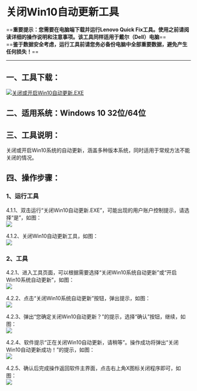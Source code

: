 # 关闭Win10自动更新工具  
==__重要提示：您需要在电脑端下载并运行Lenovo Quick Fix工具。使用之前请阅读详细的操作说明和注意事项。该工具同样适用于戴尔（Dell）电脑__==  
==__鉴于数据安全考虑，运行工具前请您务必备份电脑中全部重要数据，避免产生任何损失！__==  

---
## 一、工具下载：

![](assets/003/001-1622863296914.png)[关闭或开启Win10自动更新.EXE](https://box.lenovo.com/l/t5dQKH)

## 二、适用系统：Windows 10 32位/64位

## 三、工具说明：

关闭或开启Win10系统的自动更新，涵盖多种版本系统，同时适用于常规方法不能关闭的情况。

## 四、操作步骤：

### 1、运行工具  
4.1.1、双击运行“关闭Win10自动更新.EXE”，可能出现的用户账户控制提示，请选择“是”，如图：  
![](assets/003/001-1622864047614.png)

4.1.2、关闭Win10自动更新工具，如图：  
![](assets/003/001-1622864082728.png)

### 2、工具
4.2.1、进入工具页面，可以根据需要选择“关闭Win10系统自动更新”或“开启Win10系统自动更新”，如图：  
![](assets/003/001-1622864167948.png)

4.2.2、点击“关闭Win10系统自动更新”按钮，弹出提示，如图：  
![](assets/003/001-1622864201849.png)

4.2.3、弹出“您确定关闭Win10自动更新？”的提示，选择“确认”按钮，继续，如图：  
![](assets/003/001-1622864224120.png)

4.2.4、软件提示“正在关闭Win10自动更新，请稍等”。操作成功将弹出“关闭Win10自动更新成功！”的提示，如图：  
![](assets/003/001-1622864244272.png)

4.2.5、确认后完成操作返回软件主界面，点击右上角X图标关闭程序即可，如图：  
![](assets/003/001-1622864263069.png)







